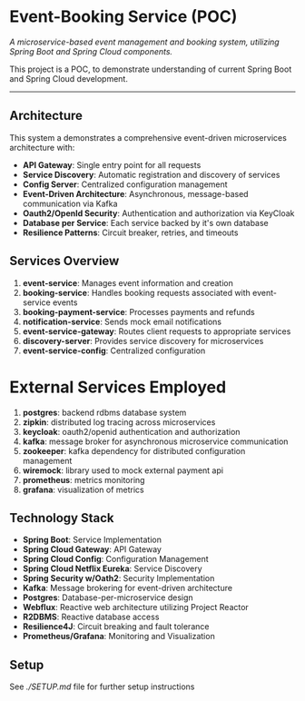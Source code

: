 # Event-Booking Service (POC)

_A microservice-based event management and booking system, utilizing Spring Boot and Spring Cloud components._

This project is a POC, to demonstrate understanding of current Spring Boot and Spring Cloud development. 

---

## Architecture

This system a demonstrates a comprehensive event-driven microservices architecture with:

- **API Gateway**: Single entry point for all requests
- **Service Discovery**: Automatic registration and discovery of services
- **Config Server**: Centralized configuration management
- **Event-Driven Architecture**: Asynchronous, message-based communication via Kafka
- **Oauth2/OpenId Security**: Authentication and authorization via KeyCloak
- **Database per Service**: Each service backed by it's own database
- **Resilience Patterns**: Circuit breaker, retries, and timeouts

## Services Overview

1. **event-service**: Manages event information and creation
2. **booking-service**: Handles booking requests associated with event-service events
3. **booking-payment-service**: Processes payments and refunds
4. **notification-service**: Sends mock email notifications
5. **event-service-gateway**: Routes client requests to appropriate services
6. **discovery-server**: Provides service discovery for microservices
7. **event-service-config**: Centralized configuration

# External Services Employed
1. **postgres**: backend rdbms database system
2. **zipkin**: distributed log tracing across microservices
3. **keycloak**: oauth2/openid authentication and authorization
4. **kafka**: message broker for asynchronous microservice communication
5. **zookeeper**: kafka dependency for distributed configuration management
6. **wiremock**: library used to mock external payment api
7. **prometheus**: metrics monitoring
8. **grafana**: visualization of metrics

## Technology Stack

- **Spring Boot**: Service Implementation
- **Spring Cloud Gateway**: API Gateway
- **Spring Cloud Config**: Configuration Management
- **Spring Cloud Netflix Eureka**: Service Discovery
- **Spring Security w/Oath2**: Security Implementation
- **Kafka**: Message brokering for event-driven architecture
- **Postgres**: Database-per-microservice design
- **Webflux**: Reactive web architecture utilizing Project Reactor
- **R2DBMS**: Reactive database access
- **Resilience4J**: Circuit breaking and fault tolerance
- **Prometheus/Grafana**: Monitoring and Visualization

## Setup
See _./SETUP.md_ file for further setup instructions




